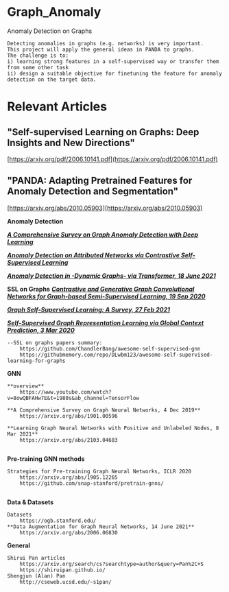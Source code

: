 # Graph_Anomaly


Anomaly Detection on Graphs
```
Detecting anomalies in graphs (e.g. networks) is very important. 
This project will apply the general ideas in PANDA to graphs. 
The challenge is to:
i) learning strong features in a self-supervised way or transfer them from some other task 
ii) design a suitable objective for finetuning the feature for anomaly detection on the target data.
```

# Relevant Articles

"Self-supervised Learning on Graphs: Deep Insights and New Directions"
---

[https://arxiv.org/pdf/2006.10141.pdf](https://arxiv.org/pdf/2006.10141.pdf)


"PANDA: Adapting Pretrained Features for Anomaly Detection and Segmentation"
---

[https://arxiv.org/abs/2010.05903](https://arxiv.org/abs/2010.05903)

**Anomaly Detection**

[***A Comprehensive Survey on Graph Anomaly Detection with Deep Learning***](https://arxiv.org/abs/2010.05903)

[***Anomaly Detection on Attributed Networks via Contrastive Self-Supervised Learning***](https://arxiv.org/abs/2103.00113)

[***Anomaly Detection in -Dynamic Graphs- via Transformer, 18 June 2021***](https://arxiv.org/abs/2106.09876)

[comment]: <> (**A Comprehensive Survey on Graph Anomaly Detection with Deep Learning**)

[comment]: <> (    https://arxiv.org/abs/2106.07178)

[comment]: <> (**Anomaly Detection on Attributed Networks via Contrastive Self-Supervised Learning**)

[comment]: <> (    https://arxiv.org/abs/2103.00113)

[comment]: <> (**Anomaly Detection in -Dynamic Graphs- via Transformer, 18 June 2021**    )

[comment]: <> (    https://arxiv.org/abs/2106.09876)

**SSL on Graphs**
[***Contrastive and Generative Graph Convolutional Networks for Graph-based Semi-Supervised Learning, 19 Sep 2020***](https://arxiv.org/pdf/2009.07111.pdf)

[***Graph Self-Supervised Learning: A Survey, 27 Feb 2021***](    https://arxiv.org/abs/2103.00111)

[***Self-Supervised Graph Representation Learning via Global Context Prediction, 3 Mar 2020***](    https://arxiv.org/abs/2003.01604)

```
--SSL on graphs papers summary:
    https://github.com/ChandlerBang/awesome-self-supervised-gnn
    https://githubmemory.com/repo/DLwbm123/awesome-self-supervised-learning-for-graphs
```

**GNN**

```
**overview**
    https://www.youtube.com/watch?v=8owQBFAHw7E&t=1980s&ab_channel=TensorFlow

**A Comprehensive Survey on Graph Neural Networks, 4 Dec 2019**
    https://arxiv.org/abs/1901.00596
    
**Learning Graph Neural Networks with Positive and Unlabeled Nodes, 8 Mar 2021**
    https://arxiv.org/abs/2103.04683
    
```
**Pre-training GNN methods**

```
Strategies for Pre-training Graph Neural Networks, ICLR 2020
    https://arxiv.org/abs/1905.12265
    https://github.com/snap-stanford/pretrain-gnns/


```

**Data & Datasets**

```
Datasets
    https://ogb.stanford.edu/
**Data Augmentation for Graph Neural Networks, 14 June 2021**
    https://arxiv.org/abs/2006.06830
```

**General**
```
Shirui Pan articles
    https://arxiv.org/search/cs?searchtype=author&query=Pan%2C+S
    https://shiruipan.github.io/
Shengjun (Alan) Pan
    http://cseweb.ucsd.edu/~s1pan/
```
